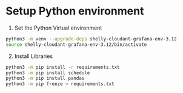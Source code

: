 # Setup Python environment

1. Set the Python Virtual environment

```sh
python3 -m venv --upgrade-deps shelly-cloudant-grafana-env-3.12
source shelly-cloudant-grafana-env-3.12/bin/activate
```

2. Install Libraries

```sh
python3 -m pip install -r requirements.txt
python3 -m pip install schedule
python3 -m pip install pandas
python3 -m pip freeze > requirements.txt
```